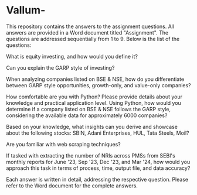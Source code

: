 # Vallum-
This repository contains the answers to the assignment questions. All answers are provided in a Word document titled "Assignment". The questions are addressed sequentially from 1 to 9. Below is the list of the questions:

What is equity investing, and how would you define it?

Can you explain the GARP style of investing?

When analyzing companies listed on BSE & NSE, how do you differentiate between GARP style opportunities, growth-only, and value-only companies?

How comfortable are you with Python? Please provide details about your knowledge and practical application level. Using Python, how would you determine if a company listed on BSE & NSE follows the GARP style, considering the available data for approximately 6000 companies?

Based on your knowledge, what insights can you derive and showcase about the following stocks: SBIN, Adani Enterprises, HUL, Tata Steels, Moil?

Are you familiar with web scraping techniques?

If tasked with extracting the number of NRIs across PMSs from SEBI's monthly reports for June '23, Sep '23, Dec '23, and Mar '24, how would you approach this task in terms of process, time, output file, and data accuracy?

Each answer is written in detail, addressing the respective question. Please refer to the Word document for the complete answers.
